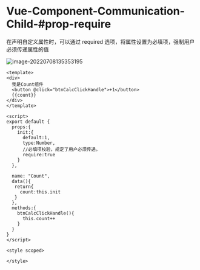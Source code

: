 # Vue-Component-Communication-Child-#prop-require

在声明自定义属性时，可以通过 required 选项，将属性设置为必填项，强制用户必须传递属性的值

![image-20220708135353195](C:/Users/wangnaixing/AppData/Roaming/Typora/typora-user-images/image-20220708135353195.png)

```vue
<template>
<div>
  我是Count组件
  <button @click="btnCalcClickHandle">+1</button>
  {{count}}
</div>
</template>

<script>
export default {
  props:{
    init:{
      default:1,
      type:Number,
      //必填项校验，规定了用户必须传递。
      require:true
    }
  },

  name: "Count",
  data(){
   return{
     count:this.init
   }
  },
  methods:{
    btnCalcClickHandle(){
      this.count++
    }
  }
}
</script>

<style scoped>

</style>
```

